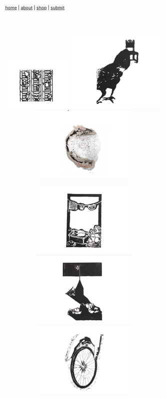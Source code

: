 [home](index.md) | [about](about.md)  |  [shop](shop.md)  |  [submit](submit.md)
  

<br>
<br>
<br>      
<p align="center">
  <a href="issuesix.html">
    <img src="pictures/wg6icon.png" alt="Issue Six" width="200"/>
  </a>
  <a href="issuefive.html">
    <img src="pictures/wg5icon.png" alt="Issue Five" width="300"/>
  </a>
  <a href="issuefour.html">
    <img src="pictures/wg4icon.png" alt="Issue Four" width="300"/>
  </a>
</p>

<p align="center">
  <a href="issuethree.html">
    <img src="pictures/wg3icon.png" alt="Issue Six" width="300"/>
  </a>
  <a href="issuetwo.html">
    <img src="pictures/wg2icon.png" alt="Issue Five" width="300"/>
  </a>
  <a href="issueone.html">
    <img src="pictures/wg1icon.png" alt="Issue Four" width="300"/>
  </a>
</p>
